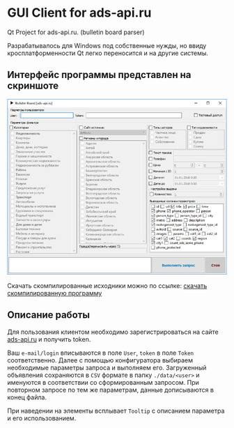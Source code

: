 ﻿# GUI Client for ads-api.ru
Qt Project for ads-api.ru. (bulletin board parser)

Разрабатывалось для Windows под собственные нужды, но ввиду кросплатформенности Qt легко переносится и на другие системы.

## Интерфейс программы представлен на скриншоте
![alt text](https://github.com/IMelker/GUI-Client-for-ads-api.ru/blob/master/interface.png?raw=true)

Скачать скомпилированные исходники можно по ссылке: [скачать скомпилированную программу](https://yadi.sk/d/5JE3eE393W4i5m)

## Описание работы
Для пользования клиентом необходимо зарегистрироваться на сайте [ads-api.ru](http://ads-api.ru/) и получить token.

Ваш `e-mail/login` вписываются в поле `User`, `token` в поле `Token` соответственно.
Далее с помощью конфигуратора выбираем необходимые параметры запроса и выполняем его. Загруженный объявления сохраняются в `CSV` формате в папку `./data/<user>` и именуются в соответствии со сформированным запросом. При повторном запросе по тем же параметрам, данные дописываются в конец файла.

При наведении на элементы всплывает `Tooltip` с описанием параметра и его использованием.
